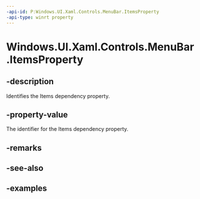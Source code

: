 ```yaml
---
-api-id: P:Windows.UI.Xaml.Controls.MenuBar.ItemsProperty
-api-type: winrt property
---
```


<!-- Property syntax.
public DependencyProperty ItemsProperty { get; }
-->

# Windows.UI.Xaml.Controls.MenuBar.ItemsProperty

## -description

Identifies the Items dependency property.

## -property-value

The identifier for the Items dependency property.

## -remarks

## -see-also

## -examples

